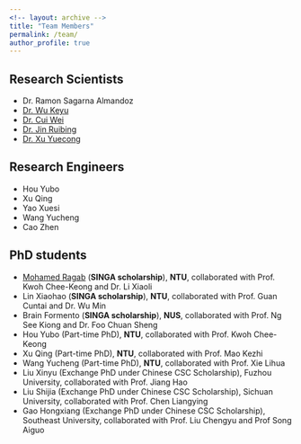 ```yaml
---
<!-- layout: archive -->
title: "Team Members"
permalink: /team/
author_profile: true
---
```

## Research Scientists
* Dr. Ramon Sagarna Almandoz
* [Dr. Wu Keyu](https://scholar.google.com/citations?user=GpvNLrQAAAAJ&hl=en)
* [Dr. Cui Wei](https://scholar.google.com.sg/citations?user=3yL9qTsAAAAJ&hl=zh-CN)
* [Dr. Jin Ruibing](https://scholar.google.com/citations?user=iqloFEEAAAAJ&hl=en)
* [Dr. Xu Yuecong](https://xuyu0010.github.io/)

## Research Engineers
* Hou Yubo
* Xu Qing
* Yao Xuesi
* Wang Yucheng
* Cao Zhen

## PhD students
* [Mohamed Ragab](https://mohamedragab.owlstown.net/) (**SINGA scholarship**), **NTU**, collaborated with Prof. Kwoh Chee-Keong and Dr. Li Xiaoli
* Lin Xiaohao (**SINGA scholarship**), **NTU**, collaborated with Prof. Guan Cuntai and Dr. Wu Min
* Brain Formento (**SINGA scholarship**), **NUS**, collaborated with Prof. Ng See Kiong and Dr. Foo Chuan Sheng
* Hou Yubo (Part-time PhD), **NTU**, collaborated with Prof. Kwoh Chee-Keong
* Xu Qing (Part-time PhD), **NTU**, collaborated with Prof. Mao Kezhi
* Wang Yucheng (Part-time PhD), **NTU**, collaborated with Prof. Xie Lihua
* Liu Xinyu (Exchange PhD under Chinese CSC Scholarship), Fuzhou University, collaborated with Prof. Jiang Hao
* Liu Shijia (Exchange PhD under Chinese CSC Scholarship), Sichuan University, collaborated with Prof. Chen Liangying
* Gao Hongxiang (Exchange PhD under Chinese CSC Scholarship), Southeast University, collaborated with Prof. Liu Chengyu and Prof Song Aiguo
